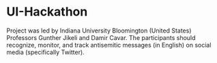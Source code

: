 # UI-Hackathon
Project was led by Indiana University Bloomington (United States) Professors Gunther Jikeli and Damir Cavar. The participants should recognize, monitor, and track antisemitic messages (in English) on social media (specifically Twitter).
